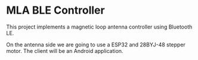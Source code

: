 # MLA BLE Controller

This project implements a magnetic loop antenna controller using Bluetooth LE. 

On the antenna side we are going to use a ESP32 and 28BYJ-48 stepper motor. The client will be an Android application.
